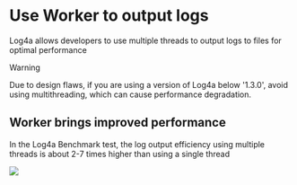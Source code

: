 # Use Worker to output logs

Log4a allows developers to use multiple threads to output logs to files for optimal performance

> [!WARNING]
> Due to design flaws, if you are using a version of Log4a below '1.3.0', avoid using multithreading, which can cause performance degradation.

## Worker brings improved performance

In the Log4a Benchmark test, the log output efficiency using multiple threads is about 2-7 times higher than using a single thread

![](/multiThread-logging-compare.svg)
